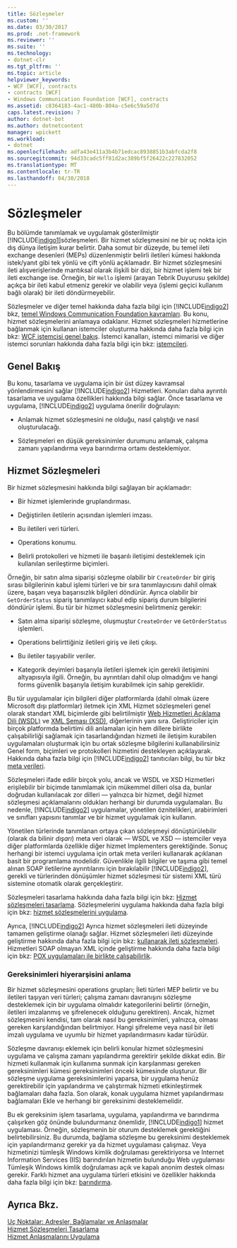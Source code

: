 ```yaml
---
title: Sözleşmeler
ms.custom: ''
ms.date: 03/30/2017
ms.prod: .net-framework
ms.reviewer: ''
ms.suite: ''
ms.technology:
- dotnet-clr
ms.tgt_pltfrm: ''
ms.topic: article
helpviewer_keywords:
- WCF [WCF], contracts
- contracts [WCF]
- Windows Communication Foundation [WCF], contracts
ms.assetid: c8364183-4ac1-480b-804a-c5e6c59a5d7d
caps.latest.revision: 7
author: dotnet-bot
ms.author: dotnetcontent
manager: wpickett
ms.workload:
- dotnet
ms.openlocfilehash: adfa43e411a3b4b71edcac8938851b3abfcda2f8
ms.sourcegitcommit: 94d33cadc5ff81d2ac389bf5f26422c227832052
ms.translationtype: MT
ms.contentlocale: tr-TR
ms.lasthandoff: 04/30/2018
---
```

# <a name="contracts"></a>Sözleşmeler
Bu bölümde tanımlamak ve uygulamak gösterilmiştir [!INCLUDE[indigo1](../../../../includes/indigo1-md.md)]sözleşmeleri. Bir hizmet sözleşmesini ne bir uç nokta için dış dünya iletişim kurar belirtir. Daha somut bir düzeyde, bu temel ileti exchange desenleri (MEPs) düzenlenmiştir belirli iletileri kümesi hakkında istek/yanıt gibi tek yönlü ve çift yönlü açıklamadır. Bir hizmet sözleşmesini ileti alışverişlerinde mantıksal olarak ilişkili bir dizi, bir hizmet işlemi tek bir ileti exchange ise. Örneğin, bir `Hello` işlemi (arayan Tebrik Duyurusu şekilde) açıkça bir ileti kabul etmeniz gerekir ve olabilir veya (işlemi geçici kullanım bağlı olarak) bir ileti döndürmeyebilir.  
  
 Sözleşmeler ve diğer temel hakkında daha fazla bilgi için [!INCLUDE[indigo2](../../../../includes/indigo2-md.md)] bkz, [temel Windows Communication Foundation kavramları](../../../../docs/framework/wcf/fundamental-concepts.md). Bu konu, hizmet sözleşmelerini anlamaya odaklanır. Hizmet sözleşmeleri hizmetlerine bağlanmak için kullanan istemciler oluşturma hakkında daha fazla bilgi için bkz: [WCF istemcisi genel bakış](../../../../docs/framework/wcf/wcf-client-overview.md). İstemci kanalları, istemci mimarisi ve diğer istemci sorunları hakkında daha fazla bilgi için bkz: [istemcileri](../../../../docs/framework/wcf/feature-details/clients.md).  
  
## <a name="overview"></a>Genel Bakış  
 Bu konu, tasarlama ve uygulama için bir üst düzey kavramsal yönlendirmesini sağlar [!INCLUDE[indigo2](../../../../includes/indigo2-md.md)] Hizmetleri. Konuları daha ayrıntılı tasarlama ve uygulama özellikleri hakkında bilgi sağlar. Önce tasarlama ve uygulama, [!INCLUDE[indigo2](../../../../includes/indigo2-md.md)] uygulama önerilir doğrulayın:  
  
-   Anlamak hizmet sözleşmesini ne olduğu, nasıl çalıştığı ve nasıl oluşturulacağı.  
  
-   Sözleşmeleri en düşük gereksinimler durumunu anlamak, çalışma zamanı yapılandırma veya barındırma ortamı desteklemiyor.  
  
## <a name="service-contracts"></a>Hizmet Sözleşmeleri  
 Bir hizmet sözleşmesini hakkında bilgi sağlayan bir açıklamadır:  
  
-   Bir hizmet işlemlerinde gruplandırması.  
  
-   Değiştirilen iletilerin açısından işlemleri imzası.  
  
-   Bu iletileri veri türleri.  
  
-   Operations konumu.  
  
-   Belirli protokolleri ve hizmeti ile başarılı iletişimi desteklemek için kullanılan serileştirme biçimleri.  
  
 Örneğin, bir satın alma siparişi sözleşme olabilir bir `CreateOrder` bir giriş sırası bilgilerinin kabul işlemi türleri ve bir sıra tanımlayıcısını dahil olmak üzere, başarı veya başarısızlık bilgileri döndürür. Ayrıca olabilir bir `GetOrderStatus` sipariş tanımlayıcı kabul edip sipariş durum bilgilerini döndürür işlemi. Bu tür bir hizmet sözleşmesini belirtmeniz gerekir:  
  
-   Satın alma siparişi sözleşme, oluşmuştur `CreateOrder` ve `GetOrderStatus` işlemleri.  
  
-   Operations belirttiğiniz iletileri giriş ve ileti çıkışı.  
  
-   Bu iletiler taşıyabilir veriler.  
  
-   Kategorik deyimleri başarıyla iletileri işlemek için gerekli iletişimini altyapısıyla ilgili. Örneğin, bu ayrıntıları dahil olup olmadığını ve hangi forms güvenlik başarıyla iletişim kurabilmek için sahip gereklidir.  
  
 Bu tür uygulamalar için bilgileri diğer platformlarda (dahil olmak üzere Microsoft dışı platformlar) iletmek için XML Hizmet sözleşmeleri genel olarak standart XML biçimlerde gibi belirtilmiştir [Web Hizmetleri Açıklama Dili (WSDL)](http://go.microsoft.com/fwlink/?LinkId=87004) ve [XML Şeması (XSD)](http://go.microsoft.com/fwlink/?LinkId=87005), diğerlerinin yanı sıra. Geliştiriciler için birçok platformda belirtimi dili anlamaları için hem dillere birlikte çalışabilirliği sağlamak için tasarlandığından hizmeti ile iletişim kurabilen uygulamaları oluşturmak için bu ortak sözleşme bilgilerini kullanabilirsiniz Genel form, biçimleri ve protokolleri hizmetini destekleyen açıklayarak. Hakkında daha fazla bilgi için [!INCLUDE[indigo2](../../../../includes/indigo2-md.md)] tanıtıcıları bilgi, bu tür bkz [meta verileri](../../../../docs/framework/wcf/feature-details/metadata.md).  
  
 Sözleşmeleri ifade edilir birçok yolu, ancak ve WSDL ve XSD Hizmetleri erişilebilir bir biçimde tanımlamak için mükemmel dilleri olsa da, bunlar doğrudan kullanılacak zor dilleri — yalnızca bir hizmet, değil hizmet sözleşmesi açıklamalarını oldukları herhangi bir durumda uygulamaları. Bu nedenle, [!INCLUDE[indigo2](../../../../includes/indigo2-md.md)] uygulamalar, yönetilen öznitelikleri, arabirimleri ve sınıfları yapısını tanımlar ve bir hizmet uygulamak için kullanın.  
  
 Yönetilen türlerinde tanımlanan ortaya çıkan sözleşmeyi dönüştürülebilir (olarak da bilinir *dışarı*) meta veri olarak — WSDL ve XSD — istemciler veya diğer platformlarda özellikle diğer hizmet Implementers gerektiğinde. Sonuç herhangi bir istemci uygulama için ortak meta verileri kullanarak açıklanan basit bir programlama modelidir. Güvenlikle ilgili bilgiler ve taşıma gibi temel alınan SOAP iletilerine ayrıntılarını için bırakılabilir [!INCLUDE[indigo2](../../../../includes/indigo2-md.md)], gerekli ve türlerinden dönüşümler hizmet sözleşmesi tür sistemi XML türü sistemine otomatik olarak gerçekleştirir.  
  
 Sözleşmeleri tasarlama hakkında daha fazla bilgi için bkz: [Hizmet sözleşmeleri tasarlama](../../../../docs/framework/wcf/designing-service-contracts.md). Sözleşmelerini uygulama hakkında daha fazla bilgi için bkz: [hizmet sözleşmelerini uygulama](../../../../docs/framework/wcf/implementing-service-contracts.md).  
  
 Ayrıca, [!INCLUDE[indigo2](../../../../includes/indigo2-md.md)] Ayrıca hizmet sözleşmeleri ileti düzeyinde tamamen geliştirme olanağı sağlar. Hizmet sözleşmeleri ileti düzeyinde geliştirme hakkında daha fazla bilgi için bkz: [kullanarak ileti sözleşmeleri](../../../../docs/framework/wcf/feature-details/using-message-contracts.md). Hizmetleri SOAP olmayan XML içinde geliştirme hakkında daha fazla bilgi için bkz: [POX uygulamaları ile birlikte çalışabilirlik](../../../../docs/framework/wcf/feature-details/interoperability-with-pox-applications.md).  
  
### <a name="understanding-the-hierarchy-of-requirements"></a>Gereksinimleri hiyerarşisini anlama  
 Bir hizmet sözleşmesini operations grupları; İleti türleri MEP belirtir ve bu iletileri taşıyan veri türleri; çalışma zamanı davranışını sözleşme desteklemek için bir uygulama olmalıdır kategorilerini belirtir (örneğin, iletileri imzalanmış ve şifrelenecek olduğunu gerektiren). Ancak, hizmet sözleşmesini kendisi, tam olarak nasıl bu gereksinimleri, yalnızca, olması gereken karşılandığından belirtmiyor. Hangi şifreleme veya nasıl bir ileti imzalı uygulama ve uyumlu bir hizmet yapılandırmasını kadar türüdür.  
  
 Sözleşme davranışı eklemek için belirli konular hizmet sözleşmesini uygulama ve çalışma zamanı yapılandırma gerektirir şekilde dikkat edin. Bir hizmeti kullanmak için kullanıma sunmak için karşılanması gereken gereksinimleri kümesi gereksinimleri önceki kümesinde oluşturur. Bir sözleşme uygulama gereksinimlerini yaparsa, bir uygulama henüz gerektirebilir için yapılandırma ve çalıştırmak hizmeti etkinleştirmek bağlamaları daha fazla. Son olarak, konak uygulama hizmet yapılandırması bağlamaları Ekle ve herhangi bir gereksinimi desteklemelidir.  
  
 Bu ek gereksinim işlem tasarlama, uygulama, yapılandırma ve barındırma çalışırken göz önünde bulundurmanız önemlidir, [!INCLUDE[indigo1](../../../../includes/indigo1-md.md)] hizmet uygulaması. Örneğin, sözleşmenin bir oturum desteklemek gerektiğini belirtebilirsiniz. Bu durumda, bağlama sözleşme bu gereksinimi desteklemek için yapılandırmanız gerekir ya da hizmet uygulaması çalışmaz. Veya hizmetinizi tümleşik Windows kimlik doğrulaması gerektiriyorsa ve Internet Information Services (IIS) barındırılan hizmetin bulunduğu Web uygulaması Tümleşik Windows kimlik doğrulaması açık ve kapalı anonim destek olması gerekir. Farklı hizmet ana uygulama türleri etkisini ve özellikler hakkında daha fazla bilgi için bkz: [barındırma](../../../../docs/framework/wcf/feature-details/hosting.md).  
  
## <a name="see-also"></a>Ayrıca Bkz.  
 [Uç Noktalar: Adresler, Bağlamalar ve Anlaşmalar](../../../../docs/framework/wcf/feature-details/endpoints-addresses-bindings-and-contracts.md)  
 [Hizmet Sözleşmeleri Tasarlama](../../../../docs/framework/wcf/designing-service-contracts.md)  
 [Hizmet Anlaşmalarını Uygulama](../../../../docs/framework/wcf/implementing-service-contracts.md)
